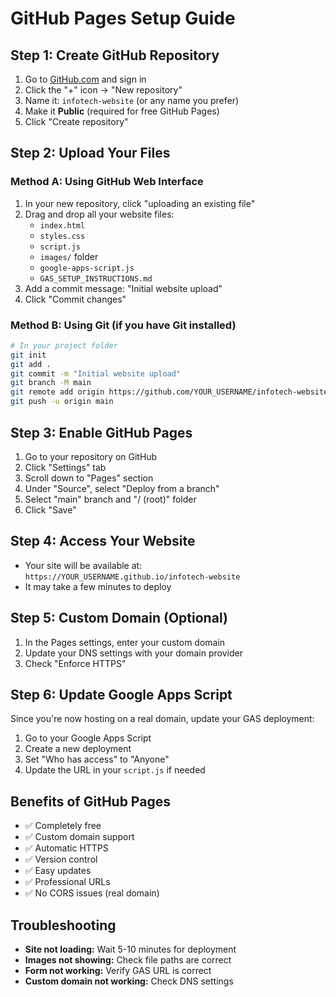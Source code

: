 # GitHub Pages Setup Guide

## Step 1: Create GitHub Repository
1. Go to [GitHub.com](https://github.com) and sign in
2. Click the "+" icon → "New repository"
3. Name it: `infotech-website` (or any name you prefer)
4. Make it **Public** (required for free GitHub Pages)
5. Click "Create repository"

## Step 2: Upload Your Files
### Method A: Using GitHub Web Interface
1. In your new repository, click "uploading an existing file"
2. Drag and drop all your website files:
   - `index.html`
   - `styles.css`
   - `script.js`
   - `images/` folder
   - `google-apps-script.js`
   - `GAS_SETUP_INSTRUCTIONS.md`
3. Add a commit message: "Initial website upload"
4. Click "Commit changes"

### Method B: Using Git (if you have Git installed)
```bash
# In your project folder
git init
git add .
git commit -m "Initial website upload"
git branch -M main
git remote add origin https://github.com/YOUR_USERNAME/infotech-website.git
git push -u origin main
```

## Step 3: Enable GitHub Pages
1. Go to your repository on GitHub
2. Click "Settings" tab
3. Scroll down to "Pages" section
4. Under "Source", select "Deploy from a branch"
5. Select "main" branch and "/ (root)" folder
6. Click "Save"

## Step 4: Access Your Website
- Your site will be available at: `https://YOUR_USERNAME.github.io/infotech-website`
- It may take a few minutes to deploy

## Step 5: Custom Domain (Optional)
1. In the Pages settings, enter your custom domain
2. Update your DNS settings with your domain provider
3. Check "Enforce HTTPS"

## Step 6: Update Google Apps Script
Since you're now hosting on a real domain, update your GAS deployment:
1. Go to your Google Apps Script
2. Create a new deployment
3. Set "Who has access" to "Anyone"
4. Update the URL in your `script.js` if needed

## Benefits of GitHub Pages
- ✅ Completely free
- ✅ Custom domain support
- ✅ Automatic HTTPS
- ✅ Version control
- ✅ Easy updates
- ✅ Professional URLs
- ✅ No CORS issues (real domain)

## Troubleshooting
- **Site not loading:** Wait 5-10 minutes for deployment
- **Images not showing:** Check file paths are correct
- **Form not working:** Verify GAS URL is correct
- **Custom domain not working:** Check DNS settings 